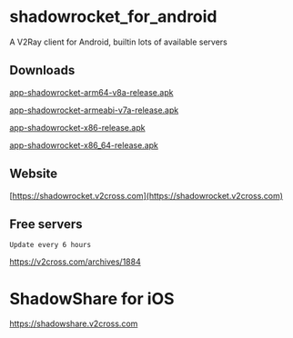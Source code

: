 # shadowrocket_for_android
A V2Ray client for Android, builtin lots of available servers

## Downloads

[app-shadowrocket-arm64-v8a-release.apk](https://download.fastgit.org/Pawdroid/shadowrocket_for_android/releases/download/10.2/app-shadowrocket-arm64-v8a-release.apk)

[app-shadowrocket-armeabi-v7a-release.apk](https://download.fastgit.org/Pawdroid/shadowrocket_for_android/releases/download/10.2/app-shadowrocket-armeabi-v7a-release.apk)

[app-shadowrocket-x86-release.apk](https://download.fastgit.org/Pawdroid/shadowrocket_for_android/releases/download/10.2/app-shadowrocket-x86-release.apk)

[app-shadowrocket-x86_64-release.apk](https://download.fastgit.org/Pawdroid/shadowrocket_for_android/releases/download/10.2/app-shadowrocket-x86_64-release.apk)


## Website

[https://shadowrocket.v2cross.com](https://shadowrocket.v2cross.com)

## Free servers
```
Update every 6 hours
```
<https://v2cross.com/archives/1884>


# ShadowShare for iOS
<https://shadowshare.v2cross.com>
